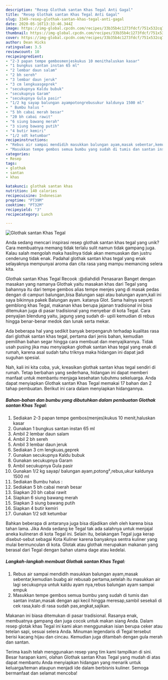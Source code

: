 ```yaml
---
description: "Resep Glothak santan Khas Tegal Anti Gagal"
title: "Resep Glothak santan Khas Tegal Anti Gagal"
slug: 3349-resep-glothak-santan-khas-tegal-anti-gagal
date: 2020-05-16T13:33:46.344Z
image: https://img-global.cpcdn.com/recipes/33b35b4c1273fdcf/751x532cq70/glothak-santan-khas-tegal-foto-resep-utama.jpg
thumbnail: https://img-global.cpcdn.com/recipes/33b35b4c1273fdcf/751x532cq70/glothak-santan-khas-tegal-foto-resep-utama.jpg
cover: https://img-global.cpcdn.com/recipes/33b35b4c1273fdcf/751x532cq70/glothak-santan-khas-tegal-foto-resep-utama.jpg
author: Dean Hicks
ratingvalue: 3.5
reviewcount: 10
recipeingredient:
- "2-3 papan tempe gembosmenjeskukus 10 menithaluskan kasar"
- "1 bungkus santan instan 65 ml"
- "2 lembar daun salam"
- "2 bh sereh"
- "3 lembar daun jeruk"
- "3 cm lengkuasgeprek"
- "secukupnya Kaldu bubuk"
- "secukupnya Garam"
- "secukupnya Gula pasir"
- "1/2 kg sayap balungan ayampotongrebusukur kaldunya 1500 ml"
- " Bumbu halus "
- "5 bh cabai merah besar"
- "20 bh cabai rawit"
- "6 siung bawang merah"
- "3 siung bawang putih"
- "4 butir kemiri"
- "1/2 sdt ketumbar"
recipeinstructions:
- "Rebus air sampai mendidih masukkan balungan ayam,masak sebentar,kemudian buabg air rebusab pertama,setelah itu masukkan air lagi secukupnya untuk kaldu ayam nya,rebus balungan ayam sampai empuk"
- "Masukkan tempe gembos semua bumbu yang sudah di tumis dan santan instan,masak dengan api kecil hingga meresap,sambil sesekali di cek rasa,kalo di rasa sudah pas,angkat,sajikan."
categories:
- Resep
tags:
- glothak
- santan
- khas

katakunci: glothak santan khas 
nutrition: 140 calories
recipecuisine: Indonesian
preptime: "PT39M"
cooktime: "PT32M"
recipeyield: "3"
recipecategory: Lunch

---
```



![Glothak santan Khas Tegal](https://img-global.cpcdn.com/recipes/33b35b4c1273fdcf/751x532cq70/glothak-santan-khas-tegal-foto-resep-utama.jpg)

Anda sedang mencari inspirasi resep glothak santan khas tegal yang unik? Cara membuatnya memang tidak terlalu sulit namun tidak gampang juga. Kalau salah mengolah maka hasilnya tidak akan memuaskan dan justru cenderung tidak enak. Padahal glothak santan khas tegal yang enak selayaknya mempunyai aroma dan cita rasa yang mampu memancing selera kita.

Glothak santan Khas Tegal Recook :@diahdidi Penasaran Banget dengan masakan yang namanya Glothak yaitu masakan khas dari Tegal yang bahannya itu dari tempe gembos alias tempe menjes yang di masak pedas dengan di campuri balungan,bisa Balungan sapi atau balungan ayam,kali ini saya bikinnya pakek Balungan ayam. katanya Glot. Sama halnya seperti gemblong khas Tegal, makanan khas berupa jajanan tradisional ini bisa ditemukan juga di pasar tradisional yang menyebar di kota Tegal. Cara penyajian blendung yaitu, jagung yang sudah di- upili kemudian di rebus hingga benar-benar medok dan lunak serta mekar.

Ada beberapa hal yang sedikit banyak berpengaruh terhadap kualitas rasa dari glothak santan khas tegal, pertama dari jenis bahan, kemudian pemilihan bahan segar hingga cara membuat dan menyajikannya. Tidak usah pusing jika mau menyiapkan glothak santan khas tegal yang enak di rumah, karena asal sudah tahu triknya maka hidangan ini dapat jadi suguhan spesial.


Nah, kali ini kita coba, yuk, kreasikan glothak santan khas tegal sendiri di rumah. Tetap berbahan yang sederhana, hidangan ini dapat memberi manfaat untuk membantu menjaga kesehatan tubuhmu sekeluarga. Anda dapat menyiapkan Glothak santan Khas Tegal memakai 17 bahan dan 2 tahap pembuatan. Berikut ini cara dalam menyiapkan hidangannya.

<!--inarticleads1-->

##### Bahan-bahan dan bumbu yang dibutuhkan dalam pembuatan Glothak santan Khas Tegal:

1. Sediakan 2-3 papan tempe gembos(menjes)kukus 10 menit,haluskan kasar
1. Gunakan 1 bungkus santan instan 65 ml
1. Ambil 2 lembar daun salam
1. Ambil 2 bh sereh
1. Ambil 3 lembar daun jeruk
1. Sediakan 3 cm lengkuas,geprek
1. Gunakan secukupnya Kaldu bubuk
1. Gunakan secukupnya Garam
1. Ambil secukupnya Gula pasir
1. Gunakan 1/2 kg sayap/ balungan ayam,potong²,rebus,ukur kaldunya 1500 ml
1. Sediakan  Bumbu halus :
1. Sediakan 5 bh cabai merah besar
1. Siapkan 20 bh cabai rawit
1. Siapkan 6 siung bawang merah
1. Siapkan 3 siung bawang putih
1. Siapkan 4 butir kemiri
1. Gunakan 1/2 sdt ketumbar


Bahkan beberapa di antaranya juga bisa dijadikan oleh oleh karena bisa tahan lama. Jika Anda sedang ke Tegal tak ada salahnya untuk menjajal aneka kulineran di kota Tegal ini. Selain itu, belakangan Tegal juga kerap disebut-sebut sebagai Kota Kuliner karena banyaknya sentra kuliner yang mulai bermunculan di kota. Glotak atau glothak merupakan makanan yang berasal dari Tegal dengan bahan utama dage atau kedelai. 

<!--inarticleads2-->

##### Langkah-langkah membuat Glothak santan Khas Tegal:

1. Rebus air sampai mendidih masukkan balungan ayam,masak sebentar,kemudian buabg air rebusab pertama,setelah itu masukkan air lagi secukupnya untuk kaldu ayam nya,rebus balungan ayam sampai empuk
1. Masukkan tempe gembos semua bumbu yang sudah di tumis dan santan instan,masak dengan api kecil hingga meresap,sambil sesekali di cek rasa,kalo di rasa sudah pas,angkat,sajikan.


Makanan ini biasa ditemukan di pasar tradisional. Rasanya enak, membuatnya gampang dan juga cocok untuk makan siang Anda. Dalam resep glotak khas Tegal ini kami akan menggunakan isian berupa ceker atau tetelan sapi, sesuai selera Anda. Minuman legendaris di Tegal tersebut berisi kacang hijau dan cincau. Kemudian juga ditambah dengan gula merah dan santan. 

Terima kasih telah menggunakan resep yang tim kami tampilkan di sini. Besar harapan kami, olahan Glothak santan Khas Tegal yang mudah di atas dapat membantu Anda menyiapkan hidangan yang menarik untuk keluarga/teman ataupun menjadi ide dalam berbisnis kuliner. Semoga bermanfaat dan selamat mencoba!
